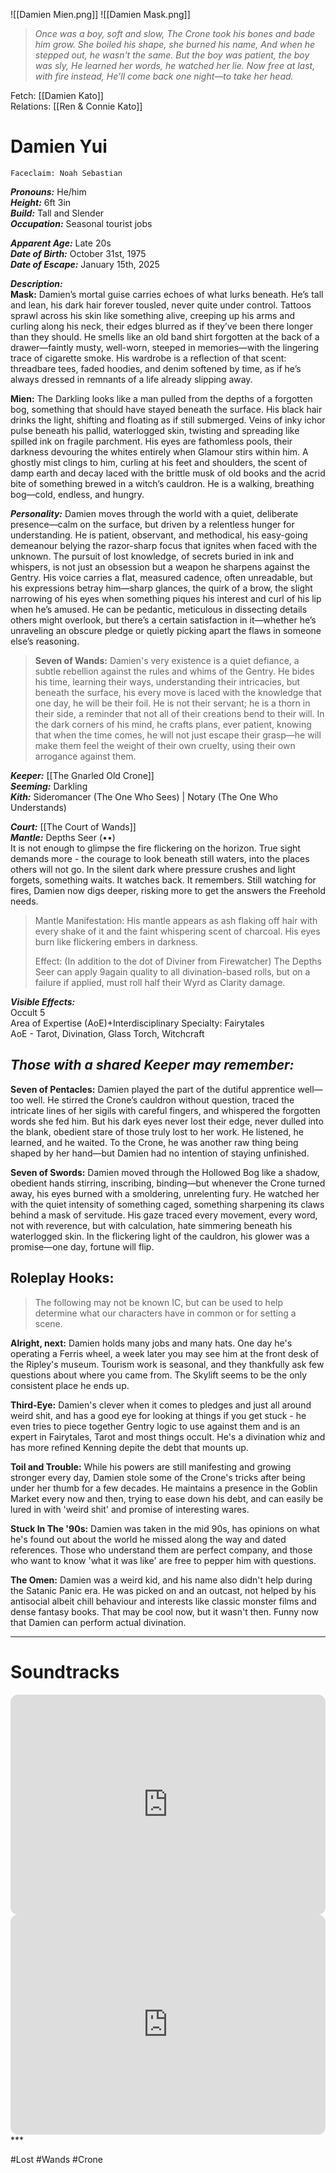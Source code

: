 ![[Damien Mien.png]] ![[Damien Mask.png]]  

> *Once was a boy, soft and slow,*
*The Crone took his bones and bade him grow.*
*She boiled his shape, she burned his name,*
*And when he stepped out, he wasn't the same.*
*But the boy was patient, the boy was sly,*
*He learned her words, he watched her lie.*
*Now free at last, with fire instead,*
*He'll come back one night—to take her head.*

Fetch: [[Damien Kato]]  
Relations: [[Ren & Connie Kato]]  
# Damien Yui
	Faceclaim: Noah Sebastian  
***Pronouns:*** He/him  
***Height:*** 6ft 3in  
***Build:*** Tall and Slender  
***Occupation:*** Seasonal tourist jobs  

***Apparent Age:*** Late 20s  
***Date of Birth:*** October 31st, 1975  
***Date of Escape:*** January 15th, 2025  

***Description:***  
**Mask:** Damien’s mortal guise carries echoes of what lurks beneath. He’s tall and lean, his dark hair forever tousled, never quite under control. Tattoos sprawl across his skin like something alive, creeping up his arms and curling along his neck, their edges blurred as if they’ve been there longer than they should. He smells like an old band shirt forgotten at the back of a drawer—faintly musty, well-worn, steeped in memories—with the lingering trace of cigarette smoke. His wardrobe is a reflection of that scent: threadbare tees, faded hoodies, and denim softened by time, as if he’s always dressed in remnants of a life already slipping away.

**Mien:** The Darkling looks like a man pulled from the depths of a forgotten bog, something that should have stayed beneath the surface. His black hair drinks the light, shifting and floating as if still submerged. Veins of inky ichor pulse beneath his pallid, waterlogged skin, twisting and spreading like spilled ink on fragile parchment. His eyes are fathomless pools, their darkness devouring the whites entirely when Glamour stirs within him. A ghostly mist clings to him, curling at his feet and shoulders, the scent of damp earth and decay laced with the brittle musk of old books and the acrid bite of something brewed in a witch’s cauldron. He is a walking, breathing bog—cold, endless, and hungry.

***Personality:***
Damien moves through the world with a quiet, deliberate presence—calm on the surface, but driven by a relentless hunger for understanding. He is patient, observant, and methodical, his easy-going demeanour belying the razor-sharp focus that ignites when faced with the unknown. The pursuit of lost knowledge, of secrets buried in ink and whispers, is not just an obsession but a weapon he sharpens against the Gentry. His voice carries a flat, measured cadence, often unreadable, but his expressions betray him—sharp glances, the quirk of a brow, the slight narrowing of his eyes when something piques his interest and curl of his lip when he’s amused. He can be pedantic, meticulous in dissecting details others might overlook, but there’s a certain satisfaction in it—whether he’s unraveling an obscure pledge or quietly picking apart the flaws in someone else’s reasoning.

> **Seven of Wands:** Damien's very existence is a quiet defiance, a subtle rebellion against the rules and whims of the Gentry. He bides his time, learning their ways, understanding their intricacies, but beneath the surface, his every move is laced with the knowledge that one day, he will be their foil. He is not their servant; he is a thorn in their side, a reminder that not all of their creations bend to their will. In the dark corners of his mind, he crafts plans, ever patient, knowing that when the time comes, he will not just escape their grasp—he will make them feel the weight of their own cruelty, using their own arrogance against them.

***Keeper:*** [[The Gnarled Old Crone]]  
***Seeming:*** Darkling  
***Kith:*** Sideromancer (The One Who Sees) | Notary (The One Who Understands)  

***Court:*** [[The Court of Wands]]  
***Mantle:*** Depths Seer (••)  
It is not enough to glimpse the fire flickering on the horizon. True sight demands more - the courage to look beneath still waters, into the places others will not go. In the silent dark where pressure crushes and light forgets, something waits. It watches back. It remembers. Still watching for fires, Damien now digs deeper, risking more to get the answers the Freehold needs.
> 
> Mantle Manifestation: His mantle appears as ash flaking off hair with every shake of it and the faint whispering scent of charcoal. His eyes burn like flickering embers in darkness.
> 
> Effect: (In addition to the dot of Diviner from Firewatcher) The Depths Seer can apply 9again quality to all divination-based rolls, but on a failure if applied, must roll half their Wyrd as Clarity damage.

***Visible Effects:***  
Occult 5  
Area of Expertise (AoE)+Interdisciplinary Specialty: Fairytales  
AoE - Tarot, Divination, Glass Torch, Witchcraft  

## ***Those with a shared Keeper may remember:***

**Seven of Pentacles:** Damien played the part of the dutiful apprentice well—too well. He stirred the Crone’s cauldron without question, traced the intricate lines of her sigils with careful fingers, and whispered the forgotten words she fed him. But his dark eyes never lost their edge, never dulled into the blank, obedient stare of those truly lost to her work. He listened, he learned, and he waited. To the Crone, he was another raw thing being shaped by her hand—but Damien had no intention of staying unfinished.

**Seven of Swords:** Damien moved through the Hollowed Bog like a shadow, obedient hands stirring, inscribing, binding—but whenever the Crone turned away, his eyes burned with a smoldering, unrelenting fury. He watched her with the quiet intensity of something caged, something sharpening its claws behind a mask of servitude. His gaze traced every movement, every word, not with reverence, but with calculation, hate simmering beneath his waterlogged skin. In the flickering light of the cauldron, his glower was a promise—one day, fortune will flip.

## Roleplay Hooks:
> The following may not be known IC, but can be used to help determine what our characters have in common or for setting a scene.

**Alright, next:** Damien holds many jobs and many hats. One day he's operating a Ferris wheel, a week later you may see him at the front desk of the Ripley's museum. Tourism work is seasonal, and they thankfully ask few questions about where you came from. The Skylift seems to be the only consistent place he ends up.

**Third-Eye:** Damien's clever when it comes to pledges and just all around weird shit, and has a good eye for looking at things if you get stuck - he even tries to piece together Gentry logic to use against them and is an expert in Fairytales, Tarot and most things occult. He's a divination whiz and has more refined Kenning depite the debt that mounts up.

**Toil and Trouble:** While his powers are still manifesting and growing stronger every day, Damien stole some of the Crone's tricks after being under her thumb for a few decades. He maintains a presence in the Goblin Market every now and then, trying to ease down his debt, and can easily be lured in with 'weird shit' and promise of interesting wares.

**Stuck In The '90s:** Damien was taken in the mid 90s, has opinions on what he's found out about the world he missed along the way and dated references. Those who understand them are perfect company, and those who want to know 'what it was like' are free to pepper him with questions.

**The Omen:** Damien was a weird kid, and his name also didn't help during the Satanic Panic era. He was picked on and an outcast, not helped by his antisocial albeit chill behaviour and interests like classic monster films and dense fantasy books. That may be cool now, but it wasn't then. Funny now that Damien can perform actual divination.

---
# Soundtracks

<iframe style="border-radius:12px" src="https://open.spotify.com/embed/playlist/2itoF6UmgO7J3JimAK90e4?si=0IdLcPjKQ0GX4MkfCA4M1A_source=generator" width="100%" height="352" frameBorder="0" allowfullscreen="" allow="autoplay; clipboard-write; encrypted-media; fullscreen; picture-in-picture" loading="lazy"></iframe>

<iframe style="border-radius:12px" src="https://open.spotify.com/embed/playlist/2RFxQfKEIbbgZeryHNPGwy?si=qXyfTcSwQ_6rJ9ODH6_l_g_source=generator" width="100%" height="352" frameBorder="0" allowfullscreen="" allow="autoplay; clipboard-write; encrypted-media; fullscreen; picture-in-picture" loading="lazy"></iframe>  
***

#Lost #Wands #Crone
